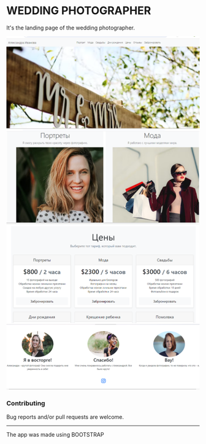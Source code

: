 <h1>WEDDING PHOTOGRAPHER</h1>
It's the landing page of the wedding photographer.
<br>

![first page](13.png)
![first page](12.png)
![first page](15.png)
![first page](16.png)

<h3>Contributing</h3>
Bug reports and/or pull requests are welcome.

-----

The app was made using  BOOTSTRAP